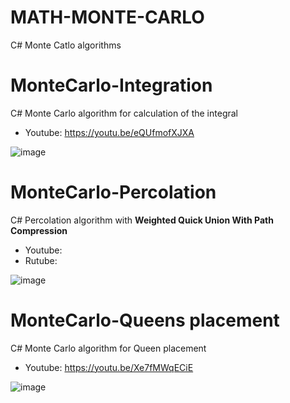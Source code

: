 # MATH-MONTE-CARLO
 C# Monte Catlo algorithms

# MonteCarlo-Integration

C# Monte Carlo algorithm for calculation of the integral

- Youtube: https://youtu.be/eQUfmofXJXA

![image](https://github.com/tltrus/MATH-MONTE-CARLO/assets/77125487/d58a4495-fd52-4ede-abff-f423a4a9934a)


# MonteCarlo-Percolation

C# Percolation algorithm with **Weighted Quick Union With Path Compression**

- Youtube:
- Rutube:

![image](https://github.com/user-attachments/assets/bde02621-6f56-47cb-9281-d887b7df638c)


# MonteCarlo-Queens placement

C# Monte Carlo algorithm for Queen placement

- Youtube: https://youtu.be/Xe7fMWqECiE

![image](https://github.com/tltrus/MATH-MONTE-CARLO/assets/77125487/8d24a582-8b8c-4dbf-985b-40822685a134)
